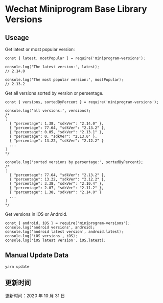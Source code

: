 
# Wechat Miniprogram Base Library Versions

## Useage

Get latest or most popular version:

```;
const { latest, mostPopular } = require('miniprogram-versions');

console.log('The latest version:', latest);
// 2.14.0

console.log('The most popular version:', mostPopular);
// 2.13.2

```

Get all versions sorted by version or persentage.

```
const { versions, sortedByPercent } = require('miniprogram-versions');

console.log('all versions:', versions);
/*
[
  { "percentage": 1.38, "sdkVer": "2.14.0" },
  { "percentage": 77.64, "sdkVer": "2.13.2" },
  { "percentage": 0.05, "sdkVer": "2.13.1" },
  { "percentage": 0, "sdkVer": "2.13.0" },
  { "percentage": 13.22, "sdkVer": "2.12.2" }
  ...
]
*/

console.log('sorted versions by persentage:', sortedByPercent);
/*
[
  { "percentage": 77.64, "sdkVer": "2.13.2" },
  { "percentage": 13.22, "sdkVer": "2.12.2" },
  { "percentage": 3.38, "sdkVer": "2.10.4" },
  { "percentage": 2.07, "sdkVer": "2.11.2" },
  { "percentage": 1.38, "sdkVer": "2.14.0" }
  ...
]
*/
```

Get versions in iOS or Android.

```
const { android, iOS } = require('miniprogram-versions');
console.log('android versions', android);
console.log('android latest version', android.latest);
console.log('iOS versions', iOS);
console.log('iOS latest version', iOS.latest);
```

## Manual Update Data

```
yarn update
```

## 更新时间

更新时间：2020 年 10 月 31 日
